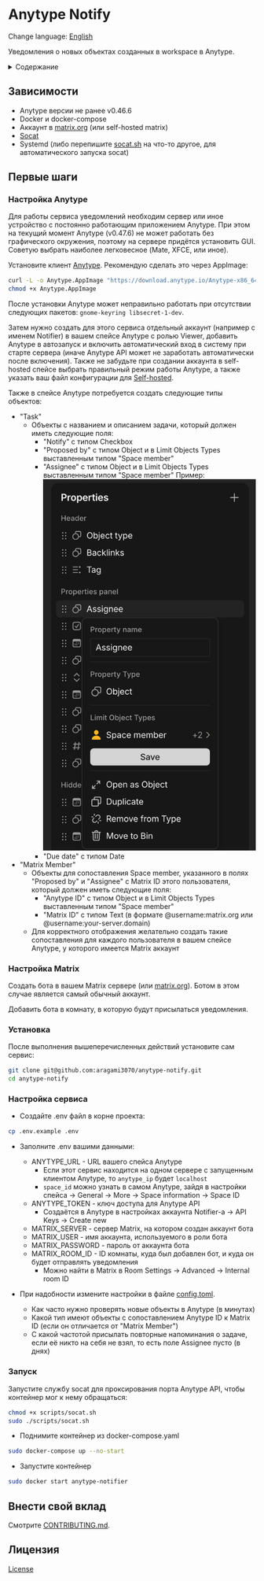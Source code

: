 # Anytype Notify
Change language: [English](./README.md)

Уведомления о новых объектах созданных в workspace в Anytype.
<details>
	<summary>Содержание</summary>

* [Зависимости](#Зависимости)
* [Первые шаги](#Первые-шаги)
    * [Настройка Anytype](#Настройка-Anytype)
    * [Настройка Matrix](#Настройка-Matrix)
    * [Установка](#Установка)
    * [Настройка сервиса](#Настройка-сервиса)
    * [Запуск](#Запуск)
* [Запуск](#Запуск)
* [Внести свой вклад](#Внести-свой-вклад)
* [Лицензия](#Лицензия)
</details>

## Зависимости
- Anytype версии не ранее v0.46.6
- Docker и docker-compose
- Аккаунт в [matrix.org](https://matrix.org) (или self-hosted matrix)
- [Socat](https://github.com/3ndG4me/socat)
- Systemd (либо перепишите [socat.sh](./scripts/socat.sh) на что-то другое, для автоматического запуска socat)

## Первые шаги
### Настройка Anytype
Для работы сервиса уведомлений необходим сервер или иное устройство с постоянно работающим приложением Anytype. При этом на текущий момент Anytype (v0.47.6) не может работать без графического окружения, поэтому на сервере придётся установить GUI. Советую выбрать наиболее легковесное (Mate, XFCE, или иное). 

Установите клиент [Anytype](https://anytype.io). Рекомендую сделать это через AppImage:
```sh
curl -L -o Anytype.AppImage "https://download.anytype.io/Anytype-x86_64.AppImage"
chmod +x Anytype.AppImage
```
После установки Anytype может неправильно работать при отсутствии следующих пакетов: `gnome-keyring libsecret-1-dev`. 

Затем нужно создать для этого сервиса отдельный аккаунт (например с именем Notifier) в вашем спейсе Anytype с ролью Viewer, добавить Anytype в автозапуск и включить автоматический вход в систему при старте сервера (иначе Anytype API может не заработать автоматически после включения). Также не забудьте при создании аккаунта в self-hosted спейсе выбрать правильный режим работы Anytype, а также указать ваш файл конфигурации для [Self-hosted](https://doc.anytype.io/anytype-docs/advanced/data-and-security/self-hosting/self-hosted). 

Также в спейсе Anytype потребуется создать следующие типы объектов:
- "Task"
    - Объекты с названием и описанием задачи, который должен иметь следующие поля:
        - "Notify" с типом Checkbox
        - "Proposed by" с типом Object и в Limit Objects Types выставленным типом "Space member"  
        - "Assignee" с типом Object и в Limit Objects Types выставленным типом "Space member"
            Пример: ![Task-Properties](./examples/Task-Properties.png)
        - "Due date" с типом Date
- "Matrix Member"
    - Объекты для сопоставления Space member, указанного в полях "Proposed by" и "Assignee" с Matrix ID этого пользователя, который должен иметь следующие поля:
        - "Anytype ID" с типом Object и в Limit Objects Types выставленным типом "Space member"
        - "Matrix ID" с типом Text (в формате @username:matrix.org или @username:your-server.domain)
    - Для корректного отображения желательно создать такие сопоставления для каждого пользователя в вашем спейсе Anytype, у которого имеется Matrix аккаунт

### Настройка Matrix
Создать бота в вашем Matrix сервере (или [matrix.org](https://matrix.org)). Ботом в этом случае является самый обычный аккаунт.

Добавить бота в комнату, в которую будут присылаться уведомления. 

### Установка
После выполнения вышеперечисленных действий установите сам сервис:
```sh
git clone git@github.com:aragami3070/anytype-notify.git
cd anytype-notify
```

### Настройка сервиса
- Создайте .env файл в корне проекта:
```sh
cp .env.example .env
```
- Заполните .env вашими данными:
    - ANYTYPE_URL - URL вашего спейса Anytype
        - Если этот сервис находится на одном сервере с запущенным клиентом Anytype, то `anytype_ip` будет `localhost`
        - `space_id` можно узнать в самом Anytype, зайдя в настройки спейса -> General -> More -> Space information -> Space ID 
    - ANYTYPE_TOKEN - ключ доступа для Anytype API
        - Создаётся в Anytype в настройках аккаунта Notifier-а -> API Keys -> Create new
    - MATRIX_SERVER - сервер Matrix, на котором создан аккаунт бота
    - MATRIX_USER - имя аккаунта, используемого в роли бота
    - MATRIX_PASSWORD - пароль от аккаунта бота
    - MATRIX_ROOM_ID - ID комнаты, куда был добавлен бот, и куда он будет отправлять уведомления
        - Можно найти в Matrix в Room Settings -> Advanced -> Internal room ID

- При надобности измените настройки в файле [config.toml](./config.toml). 
    - Как часто нужно проверять новые объекты в Anytype (в минутах)
    - Какой тип имеют объекты с сопоставлением Anytype ID к Matrix ID (если он отличается от "Matrix Member")
    - С какой частотой присылать повторные напоминания о задаче, если её никто на себя не взял, то есть поле Assignee пусто (в днях)

### Запуск
Запустите службу socat для проксирования порта Anytype API, чтобы контейнер мог к нему обращаться:
```sh
chmod +x scripts/socat.sh
sudo ./scripts/socat.sh
```
- Поднимите контейнер из docker-compose.yaml
```sh
sudo docker-compose up --no-start 
```
- Запустите контейнер
```sh
sudo docker start anytype-notifier
```

## Внести свой вклад

Смотрите [CONTRIBUTING.md](CONTRIBUTING.md).

## Лицензия

[License](License)
